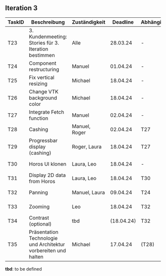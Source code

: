## Iteration 3

| TaskID | Beschreibung                                                    | Zuständigkeit | Deadline | Abhängigkeit | Status      |
| ------ | --------------------------------------------------------------- | ------------- | -------- | ------------ | ----------- |
| T23    | 3. Kundenmeeting: Stories für 3. Iteration bestimmen            | Alle          | 28.03.24 | -            | done        |
| T24    | Component restructuring                                         | Manuel        | 01.04.24 | -            | done        |
| T25    | Fix vertical resizing                                           | Michael       | 18.04.24 | -            | in progress |
| T26    | Change VTK background color                                     | Michael       | 18.04.24 | -            | done        |
| T27    | Integrate Fetch function                                        | Manuel        | 02.04.24 | -            | done        |
| T28    | Cashing                                                         | Manuel, Roger | 02.04.24 | T27          | in progress |
| T29    | Progressbar display (cashing)                                   | Roger, Laura  | 18.04.24 | T27          | in progress |
| T30    | Horos UI klonen                                                 | Laura, Leo    | 18.04.24 | -            | in progress |
| T31    | Display 2D data from Horos                                      | Laura, Leo    | 18.04.24 | T30          | in progress |
| T32    | Panning                                                         | Manuel, Laura | 09.04.24 | T24          | in progress |
| T33    | Zooming                                                         | Leo           | 18.04.24 | T32          | in progress |
| T34    | Contrast (optional)                                             | tbd           | (18.04.24)| T32         | not started |
| T35    | Präsentation Technologie und Architektur vorbereiten und halten | Michael       | 17.04.24 | (T28)        | in progress |

**tbd**: to be defined

